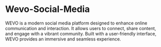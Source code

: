 # Wevo-Social-Media
WEVO is a modern social media platform designed to enhance online communication and interaction. It allows users to connect, share content, and engage with a vibrant community. Built with a user-friendly interface, WEVO provides an immersive and seamless experience.
